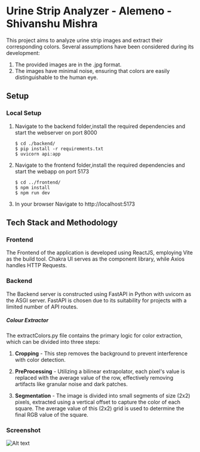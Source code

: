Urine Strip Analyzer - Alemeno - Shivanshu Mishra
===================

This project aims to analyze urine strip images and extract their corresponding colors. Several assumptions have been considered during its development:

1. The provided images are in the .jpg format.
2. The images have minimal noise, ensuring that colors are easily distinguishable to the human eye.

Setup
-----

### Local Setup

   
1. Navigate to the backend folder,install the required dependencies and start the webserver on port 8000
   
   ```
   $ cd ./backend/
   $ pip install -r requirements.txt
   $ uvicorn api:app
   ```

2. Navigate to the frontend folder,install the required dependencies and start the webapp on port 5173
   
   ```
   $ cd ../frontend/
   $ npm install
   $ npm run dev
   ````

3. In your browser Navigate to http://localhost:5173


Tech Stack and Methodology 
----------

### Frontend

The Frontend of the application is developed using ReactJS, employing Vite as the build tool. Chakra UI serves as the component library, while Axios handles HTTP Requests.


### Backend 

The Backend server is constructed using FastAPI in Python with uvicorn as the ASGI server. FastAPI is chosen due to its suitability for projects with a limited number of API routes.

##### Colour Extractor

The extractColors.py file contains the primary logic for color extraction, which can be divided into three steps:

1. **Cropping** - This step removes the background to prevent interference with color detection.
2. **PreProcessing** - Utilizing a bilinear extrapolator, each pixel's value is replaced with the average value of the row, effectively removing artifacts like granular noise and dark patches.
    
3. **Segmentation** - The image is divided into small segments of size (2x2) pixels, extracted using a vertical offset to capture the color of each square. The average value of this (2x2) grid is used to determine the final RGB value of the square.

### Screenshot

![Alt text](<screenshot .png>)